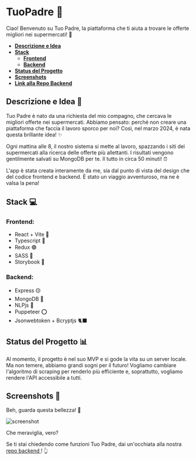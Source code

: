 # TuoPadre 🍝

Ciao! Benvenuto su Tuo Padre, la piattaforma che ti aiuta a trovare le offerte migliori nei supermercati! 🎉

- **[Descrizione e Idea](#descrizione-e-idea)**
- **[Stack](#stack)**
  - **[Frontend](#frontend)**
  - **[Backend](#backend)**
- **[Status del Progetto](#status-del-progetto)**
- **[Screenshots](#screenshots)**
- **[Link alla Repo Backend](https://github.com/LidiaKovac/shopping-comparison/tree/dev)**

## Descrizione e Idea 🚀

Tuo Padre è nato da una richiesta del mio compagno, che cercava le migliori offerte nei supermercati. Abbiamo pensato: perché non creare una piattaforma che faccia il lavoro sporco per noi? Così, nel marzo 2024, è nata questa brillante idea! ✨

Ogni mattina alle 8, il nostro sistema si mette al lavoro, spazzando i siti dei supermercati alla ricerca delle offerte più allettanti. I risultati vengono gentilmente salvati su MongoDB per te. Il tutto in circa 50 minuti! ⏰

L'app è stata creata interamente da me, sia dal punto di vista del design che del codice frontend e backend. È stato un viaggio avventuroso, ma ne è valsa la pena!

## Stack 💻

### Frontend: 
- React + Vite 🩵
- Typescript 🔷
- Redux 🟢
- SASS 🐽
- Storybook 📕

### Backend: 
- Express 🟡
- MongoDB 🍏
- NLPjs 🔶
- Puppeteer ⭕
- Jsonwebtoken + Bcryptjs 🐈‍⬛

## Status del Progetto 📊

Al momento, il progetto è nel suo MVP e si gode la vita su un server locale. Ma non temere, abbiamo grandi sogni per il futuro! Vogliamo cambiare l'algoritmo di scraping per renderlo più efficiente e, soprattutto, vogliamo rendere l'API accessibile a tutti. 

## Screenshots 📸

Beh, guarda questa bellezza! 👀

![screenshot](https://i.imgur.com/vF6yAKv.png)

Che meraviglia, vero?

Se ti stai chiedendo come funzioni Tuo Padre, dai un'occhiata alla nostra <a href="https://github.com/LidiaKovac/tuo-padre-be"> repo backend </a>! 👆
